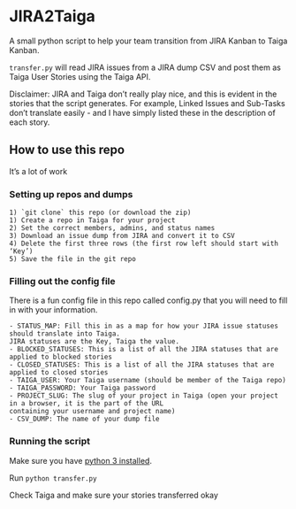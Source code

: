 # JIRA2Taiga

A small python script to help your team transition from JIRA Kanban to Taiga Kanban.

`transfer.py` will read JIRA issues from a JIRA dump CSV and post them as Taiga User Stories
using the Taiga API.

Disclaimer: JIRA and Taiga don’t really play nice, and this is evident in the stories that the script
generates. For example, Linked Issues and Sub-Tasks don’t translate easily - and I have simply listed
these in the description of each story.

## How to use this repo

It’s a lot of work

### Setting up repos and dumps

    1) `git clone` this repo (or download the zip)
    1) Create a repo in Taiga for your project
    2) Set the correct members, admins, and status names
    3) Download an issue dump from JIRA and convert it to CSV
    4) Delete the first three rows (the first row left should start with ‘Key’)
    5) Save the file in the git repo

### Filling out the config file

There is a fun config file in this repo called config.py that you will need to fill in with your information.

    - STATUS_MAP: Fill this in as a map for how your JIRA issue statuses should translate into Taiga. 
    JIRA statuses are the Key, Taiga the value.
    - BLOCKED_STATUSES: This is a list of all the JIRA statuses that are applied to blocked stories
    - CLOSED_STATUSES: This is a list of all the JIRA statuses that are applied to closed stories
    - TAIGA_USER: Your Taiga username (should be member of the Taiga repo)
    - TAIGA_PASSWORD: Your Taiga password
    - PROJECT_SLUG: The slug of your project in Taiga (open your project in a browser, it is the part of the URL
    containing your username and project name)
    - CSV_DUMP: The name of your dump file

### Running the script

Make sure you have [python 3 installed](https://www.python.org/downloads/).

Run `python transfer.py`

Check Taiga and make sure your stories transferred okay
